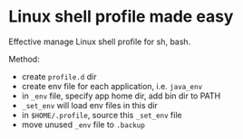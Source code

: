 # Linux shell profile made easy

Effective manage Linux shell profile for sh, bash.

Method:
- create ```profile.d``` dir
- create env file for each application, i.e. ```java_env```
- in ```_env``` file, specify app home dir, add bin dir to PATH
- ```_set_env``` will load env files in this dir
- in ```$HOME/.profile```, source this ```_set_env``` file
- move unused ```_env``` file to ```.backup```
